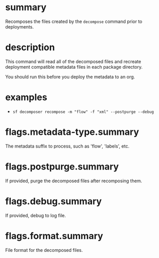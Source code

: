 # summary

Recomposes the files created by the `decompose` command prior to deployments.

# description

This command will read all of the decomposed files and recreate deployment compatible metadata files in each package directory.

You should run this before you deploy the metadata to an org.

# examples

- `sf decomposer recompose -m "flow" -f "xml" --postpurge --debug`

# flags.metadata-type.summary

The metadata suffix to process, such as 'flow', 'labels', etc.

# flags.postpurge.summary

If provided, purge the decomposed files after recomposing them.

# flags.debug.summary

If provided, debug to log file.

# flags.format.summary

File format for the decomposed files.
